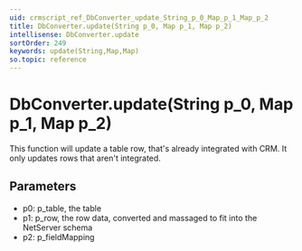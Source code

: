 ```yaml
---
uid: crmscript_ref_DbConverter_update_String_p_0_Map_p_1_Map_p_2
title: DbConverter.update(String p_0, Map p_1, Map p_2)
intellisense: DbConverter.update
sortOrder: 249
keywords: update(String,Map,Map)
so.topic: reference
---
```


# DbConverter.update(String p_0, Map p_1, Map p_2)

This function will update a table row, that's already integrated with CRM. It only updates rows that aren't integrated.

## Parameters

 - p0: p\_table, the table
 - p1:  p\_row, the row data, converted and massaged to fit into the NetServer schema
 - p2: p\_fieldMapping

